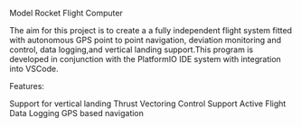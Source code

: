 Model Rocket Flight Computer


The aim for this project is to create a a fully independent flight system fitted with autonomous GPS point to point navigation,
deviation monitoring and control, data logging,and vertical landing support.This program is developed in conjunction with the 
PlatformIO IDE system with integration into VSCode.

Features:

Support for vertical landing 
Thrust Vectoring Control Support
Active Flight Data Logging
GPS based navigation
